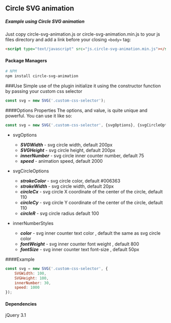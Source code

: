 Circle SVG animation
-------

##### Example using Circle SVG animation

Just copy circle-svg-animation.js or circle-svg-animation.min.js to your js files directory and add a link before your closing ```<body>``` tag:

```html
<script type="text/javascript" src="js.circle-svg-animation.min.js"></script>
```

#### Package Managers

```sh
# NPM
npm install circle-svg-animation
```

###Use
Simple use of the plugin initialize it using the constructor function by passing your custom css selector
```javascript
const svg = new SVG('.custom-css-selector');
```

####Options Properties
The options, and value, is quite unique and powerful.
You can use it like so:

```javascript
const svg = new SVG('.custom-css-selector', {svgOptions}, {svgCircleOptions}, {innerNumberStyles});
```
* svgOptions
    * *__SVGWidth__* - svg circle width, default 200px
    * *__SVGHeight__* - svg circle height, default 200px
    * *__innerNumber__* - svg circle inner counter number, default 75
    * *__speed__* - animation speed, default 2000

* svgCircleOptions
    * *__strokeColor__* - svg circle color, default #006363
    * *__strokeWidth__* - svg circle width, default 20px
    * *__circleCx__* - svg circle X coordinate of the center of the circle, default 110
    * *__circleCy__* - svg circle Y coordinate of the center of the circle, default 110
    * *__circleR__* - svg circle radius default 100

* innerNumberStyles
    * *__color__* - svg inner counter text color , default the same as svg circle color
    * *__fontWeight__* - svg inner counter font weight , default 800
    * *__fontSize__* - svg inner counter text font-size , default 50px

####Example
```javascript
const svg = new SVG('.custom-css-selector', {
    SVGWidth: 100,
    SVGHeight: 100,
    innerNumber: 30,
    speed: 1000
});
```

#### Dependencies

jQuery 3.1